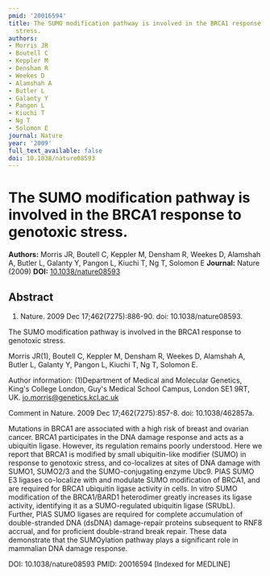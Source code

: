 ```yaml
---
pmid: '20016594'
title: The SUMO modification pathway is involved in the BRCA1 response to genotoxic
  stress.
authors:
- Morris JR
- Boutell C
- Keppler M
- Densham R
- Weekes D
- Alamshah A
- Butler L
- Galanty Y
- Pangon L
- Kiuchi T
- Ng T
- Solomon E
journal: Nature
year: '2009'
full_text_available: false
doi: 10.1038/nature08593
---
```


# The SUMO modification pathway is involved in the BRCA1 response to genotoxic stress.
**Authors:** Morris JR, Boutell C, Keppler M, Densham R, Weekes D, Alamshah A, Butler L, Galanty Y, Pangon L, Kiuchi T, Ng T, Solomon E
**Journal:** Nature (2009)
**DOI:** [10.1038/nature08593](https://doi.org/10.1038/nature08593)

## Abstract

1. Nature. 2009 Dec 17;462(7275):886-90. doi: 10.1038/nature08593.

The SUMO modification pathway is involved in the BRCA1 response to genotoxic 
stress.

Morris JR(1), Boutell C, Keppler M, Densham R, Weekes D, Alamshah A, Butler L, 
Galanty Y, Pangon L, Kiuchi T, Ng T, Solomon E.

Author information:
(1)Department of Medical and Molecular Genetics, King's College London, Guy's 
Medical School Campus, London SE1 9RT, UK. jo.morris@genetics.kcl.ac.uk

Comment in
    Nature. 2009 Dec 17;462(7275):857-8. doi: 10.1038/462857a.

Mutations in BRCA1 are associated with a high risk of breast and ovarian cancer. 
BRCA1 participates in the DNA damage response and acts as a ubiquitin ligase. 
However, its regulation remains poorly understood. Here we report that BRCA1 is 
modified by small ubiquitin-like modifier (SUMO) in response to genotoxic 
stress, and co-localizes at sites of DNA damage with SUMO1, SUMO2/3 and the 
SUMO-conjugating enzyme Ubc9. PIAS SUMO E3 ligases co-localize with and modulate 
SUMO modification of BRCA1, and are required for BRCA1 ubiquitin ligase activity 
in cells. In vitro SUMO modification of the BRCA1/BARD1 heterodimer greatly 
increases its ligase activity, identifying it as a SUMO-regulated ubiquitin 
ligase (SRUbL). Further, PIAS SUMO ligases are required for complete 
accumulation of double-stranded DNA (dsDNA) damage-repair proteins subsequent to 
RNF8 accrual, and for proficient double-strand break repair. These data 
demonstrate that the SUMOylation pathway plays a significant role in mammalian 
DNA damage response.

DOI: 10.1038/nature08593
PMID: 20016594 [Indexed for MEDLINE]
